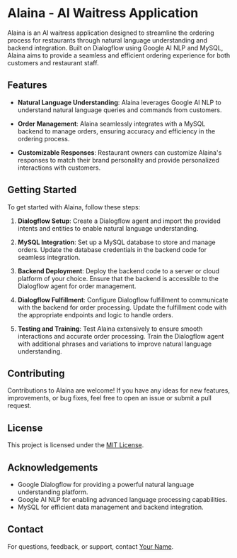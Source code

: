 # Alaina - AI Waitress Application

Alaina is an AI waitress application designed to streamline the ordering process for restaurants through natural language understanding and backend integration. Built on Dialogflow using Google AI NLP and MySQL, Alaina aims to provide a seamless and efficient ordering experience for both customers and restaurant staff.

## Features

- **Natural Language Understanding**: Alaina leverages Google AI NLP to understand natural language queries and commands from customers.
  
- **Order Management**: Alaina seamlessly integrates with a MySQL backend to manage orders, ensuring accuracy and efficiency in the ordering process.
  
- **Customizable Responses**: Restaurant owners can customize Alaina's responses to match their brand personality and provide personalized interactions with customers.

## Getting Started

To get started with Alaina, follow these steps:

1. **Dialogflow Setup**: Create a Dialogflow agent and import the provided intents and entities to enable natural language understanding.

2. **MySQL Integration**: Set up a MySQL database to store and manage orders. Update the database credentials in the backend code for seamless integration.

3. **Backend Deployment**: Deploy the backend code to a server or cloud platform of your choice. Ensure that the backend is accessible to the Dialogflow agent for order management.

4. **Dialogflow Fulfillment**: Configure Dialogflow fulfillment to communicate with the backend for order processing. Update the fulfillment code with the appropriate endpoints and logic to handle orders.

5. **Testing and Training**: Test Alaina extensively to ensure smooth interactions and accurate order processing. Train the Dialogflow agent with additional phrases and variations to improve natural language understanding.

## Contributing

Contributions to Alaina are welcome! If you have any ideas for new features, improvements, or bug fixes, feel free to open an issue or submit a pull request.

## License

This project is licensed under the [MIT License](LICENSE).

## Acknowledgements

- Google Dialogflow for providing a powerful natural language understanding platform.
- Google AI NLP for enabling advanced language processing capabilities.
- MySQL for efficient data management and backend integration.

## Contact

For questions, feedback, or support, contact [Your Name](mailto:your.email@example.com).
